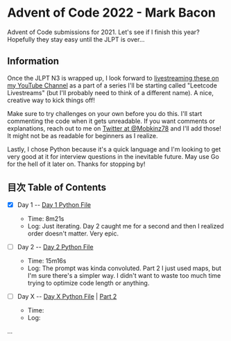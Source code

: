# Advent of Code 2022 - Mark Bacon

Advent of Code submissions for 2021. Let's see if I finish this year? Hopefully they stay easy until the JLPT is over...

## Information

Once the JLPT N3 is wrapped up, I look forward to [livestreaming these on my YouTube Channel](https://www.youtube.com/markbacon78) as a part of a series I'll be starting called "Leetcode Livestreams" (but I'll probably need to think of a different name). A nice, creative way to kick things off!

Make sure to try challenges on your own before you do this. I'll start commenting the code when it gets unreadable. If you want comments or explanations, reach out to me on [Twitter at @Mobkinz78](http://www.twitter.com/Mobkinz78) and I'll add those! It might not be as readable for beginners as I realize.

Lastly, I chose Python because it's a quick language and I'm looking to get very good at it for interview questions in the inevitable future. May use Go for the hell of it later on. Thanks for stopping by!

## 目次 Table of Contents

- [x] Day 1 -- [Day 1 Python File](day1.py)
  - Time: 8m21s
  - Log: Just iterating. Day 2 caught me for a second and then I realized order doesn't matter. Very epic.

- [ ] Day 2 -- [Day 2 Python File](day2.py)
  - Time: 15m16s
  - Log: The prompt was kinda convoluted. Part 2 I just used maps, but I'm sure there's a simpler way. I didn't want to waste too much time trying to optimize code length or anything.

- [ ] Day X -- [Day X Python File](dayX.py) | [Part 2](Day_X-2.py)
  - Time:
  - Log:

...
